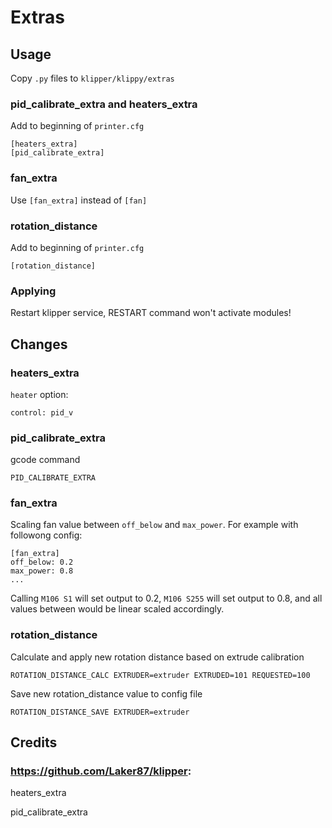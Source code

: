 # Extras

## Usage

Copy `.py` files to `klipper/klippy/extras`

### pid_calibrate_extra and heaters_extra

Add to beginning of `printer.cfg`

```
[heaters_extra]
[pid_calibrate_extra]
```

### fan_extra

Use `[fan_extra]` instead of `[fan]`

### rotation_distance

Add to beginning of `printer.cfg`

```
[rotation_distance]
```

### Applying

Restart klipper service, RESTART command won't activate modules!

## Changes

### heaters_extra

`heater` option:

`control: pid_v`

### pid_calibrate_extra

gcode command

`PID_CALIBRATE_EXTRA`

### fan_extra

Scaling fan value between `off_below` and `max_power`. For example with followong config:

```
[fan_extra]
off_below: 0.2
max_power: 0.8
...
```

Calling `M106 S1` will set output to 0.2, `M106 S255` will set output to 0.8, and all values between would be linear scaled accordingly.

### rotation_distance

Calculate and apply new rotation distance based on extrude calibration

`ROTATION_DISTANCE_CALC EXTRUDER=extruder EXTRUDED=101 REQUESTED=100`

Save new rotation_distance value to config file

`ROTATION_DISTANCE_SAVE EXTRUDER=extruder`


## Credits

### https://github.com/Laker87/klipper:

heaters_extra

pid_calibrate_extra
